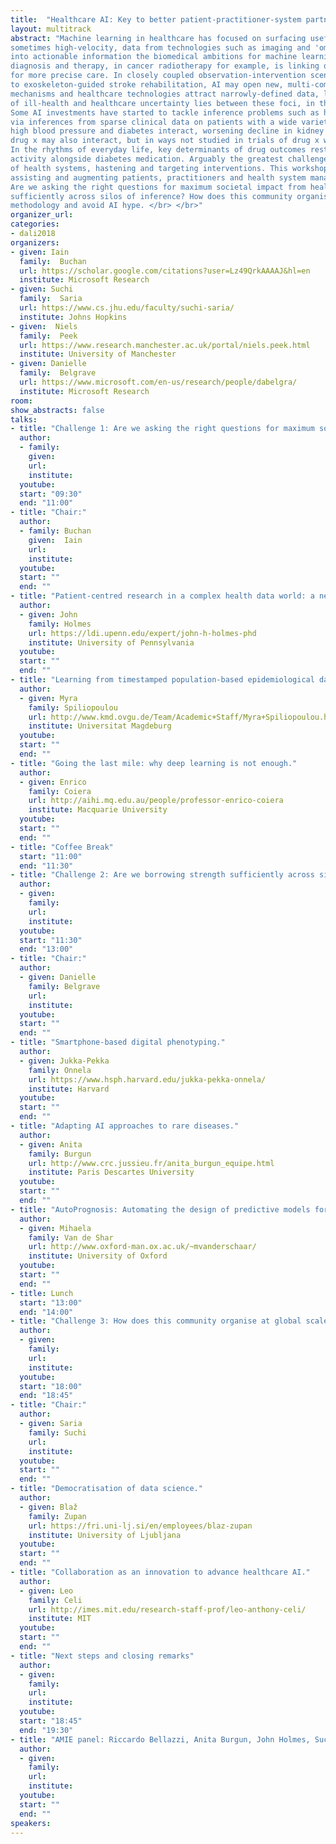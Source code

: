 ```yaml
---
title:  "Healthcare AI: Key to better patient-practitioner-system partnerships"
layout: multitrack
abstract: "Machine learning in healthcare has focused on surfacing useful structure from high-volume, 
sometimes high-velocity, data from technologies such as imaging and 'omics. As this structure is translated 
into actionable information the biomedical ambitions for machine learning are growing. The crossover between 
diagnosis and therapy, in cancer radiotherapy for example, is linking observation and intervention processes 
for more precise care. In closely coupled observation-intervention scenarios, such as brain stimulation linked 
to exoskeleton-guided stroke rehabilitation, AI may open new, multi-component therapies. Single diseases, disciplines, 
mechanisms and healthcare technologies attract narrowly-defined data, learning and inference. Yet, the major burden
of ill-health and healthcare uncertainty lies between these foci, in the noisy, real-world complexity of health and care. 
Some AI investments have started to tackle inference problems such as hastening interventions to save kidney function 
via inferences from sparse clinical data on patients with a wide variety of conditions. Indeed, conditions such as 
high blood pressure and diabetes interact, worsening decline in kidney function. These two conditions and 
drug x may also interact, but in ways not studied in trials of drug x where patients with multiple conditions were excluded. 
In the rhythms of everyday life, key determinants of drug outcomes rest with the patient, for example diet and physical 
activity alongside diabetes medication. Arguably the greatest challenge for AI in healthcare is to surface the dynamics 
of health systems, hastening and targeting interventions. This workshop will assemble a variety of perspectives in accelerating, 
assisting and augmenting patients, practitioners and health system managers with machine learning. We will challenge ourselves to ask: 
Are we asking the right questions for maximum societal impact from health-related machine learning? Are we borrowing strength 
sufficiently across silos of inference? How does this community organise at global scale to share well-formed problems to advance 
methodology and avoid AI hype. </br> </br>" 
organizer_url: 
categories:
- dali2018
organizers:
- given: Iain  
  family:  Buchan 
  url: https://scholar.google.com/citations?user=Lz49QrkAAAAJ&hl=en
  institute: Microsoft Research
- given: Suchi   
  family:  Saria 
  url: https://www.cs.jhu.edu/faculty/suchi-saria/
  institute: Johns Hopkins
- given:  Niels   
  family:  Peek 
  url: https://www.research.manchester.ac.uk/portal/niels.peek.html
  institute: University of Manchester
- given: Danielle  
  family:  Belgrave 
  url: https://www.microsoft.com/en-us/research/people/dabelgra/
  institute: Microsoft Research
room: 
show_abstracts: false
talks:
- title: "Challenge 1: Are we asking the right questions for maximum societal impact from health-related machine learning? Fitting more complex functions to a previously published objective is not a good use of machine learning effort; problems need better selection, framing and evaluation metrics."
  author:
  - family: 
    given:  
    url: 
    institute: 
  youtube: 
  start: "09:30"
  end: "11:00" 
- title: "Chair:"
  author:
  - family: Buchan
    given:  Iain
    url: 
    institute: 
  youtube: 
  start: ""
  end: "" 
- title: "Patient-centred research in a complex health data world: a new role for ML."
  author:
  - given: John 
    family: Holmes
    url: https://ldi.upenn.edu/expert/john-h-holmes-phd
    institute: University of Pennsylvania
  youtube: 
  start: ""
  end: ""
- title: "Learning from timestamped population-based epidemiological data."
  author:
  - given: Myra  
    family: Spiliopoulou
    url: http://www.kmd.ovgu.de/Team/Academic+Staff/Myra+Spiliopoulou.html
    institute: Universitat Magdeburg
  youtube: 
  start: ""
  end: ""
- title: "Going the last mile: why deep learning is not enough."
  author:
  - given: Enrico 
    family: Coiera
    url: http://aihi.mq.edu.au/people/professor-enrico-coiera
    institute: Macquarie University
  youtube: 
  start: ""
  end: ""
- title: "Coffee Break"
  start: "11:00"
  end: "11:30"
- title: "Challenge 2: Are we borrowing strength sufficiently across silos of inference to be patient-centred and population-serving? Studies that focus on prediction using offline datasets without collaborative feedback are limited; problems need addressing within systems at reasonable resolution (time, place, person)."
  author: 
  - given: 
    family: 
    url: 
    institute: 
  youtube: 
  start: "11:30"
  end: "13:00" 
- title: "Chair:"
  author: 
  - given: Danielle
    family: Belgrave
    url: 
    institute: 
  youtube: 
  start: ""
  end: "" 
- title: "Smartphone-based digital phenotyping."
  author:
  - given: Jukka-Pekka
    family: Onnela
    url: https://www.hsph.harvard.edu/jukka-pekka-onnela/
    institute: Harvard
  youtube: 
  start: ""
  end: ""
- title: "Adapting AI approaches to rare diseases."
  author:
  - given: Anita
    family: Burgun
    url: http://www.crc.jussieu.fr/anita_burgun_equipe.html
    institute: Paris Descartes University
  youtube: 
  start: ""
  end: ""
- title: "AutoPrognosis: Automating the design of predictive models for clinical risk and prognosis."
  author:
  - given: Mihaela  
    family: Van de Shar
    url: http://www.oxford-man.ox.ac.uk/~mvanderschaar/
    institute: University of Oxford
  youtube: 
  start: ""
  end: ""
- title: Lunch
  start: "13:00"
  end: "14:00"
- title: "Challenge 3: How does this community organise at global scale to share well-formed problems to advance health data science and avoid AI hype? Technology-led collaborations attract poorly framed problems; our field needs to embrace a more interdisciplinary approach and pursue more careful and meaningful collaborations, in concert."
  author:
  - given: 
    family: 
    url: 
    institute: 
  youtube: 
  start: "18:00"
  end: "18:45"
- title: "Chair:" 
  author:
  - given: Saria
    family: Suchi
    url: 
    institute: 
  youtube: 
  start: ""
  end: ""
- title: "Democratisation of data science."
  author:
  - given: Blaž  
    family: Zupan
    url: https://fri.uni-lj.si/en/employees/blaz-zupan
    institute: University of Ljubljana
  youtube: 
  start: ""
  end: ""
- title: "Collaboration as an innovation to advance healthcare AI."
  author:
  - given: Leo 
    family: Celi
    url: http://imes.mit.edu/research-staff-prof/leo-anthony-celi/
    institute: MIT
  youtube: 
  start: ""
  end: ""
- title: "Next steps and closing remarks"
  author:
  - given: 
    family:
    url: 
    institute: 
  youtube: 
  start: "18:45"
  end: "19:30"
- title: "AMIE panel: Riccardo Bellazzi, Anita Burgun, John Holmes, Suchi Saria and Allan Tucker"
  author:
  - given:  
    family: 
    url: 
    institute: 
  youtube: 
  start: ""
  end: ""
speakers:
---
```

